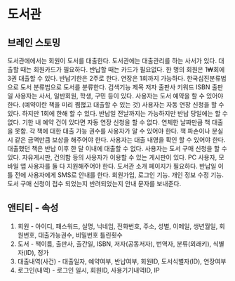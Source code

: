 # 도서관
## 브레인 스토밍
도서관에에서는 회원이 도서를 대출한다.
도서관에는 대출관리를 하는 사서가 있다.
대출할 때는 회원카드가 필요하다.
반납할 때는 카드가 필요없다.
한 명의 회원은 1₩회에 3권 대출할 수 있다.
반납기한은 2주로 한다.
연장은 1회까지 가능하다.
한국십진분류법으로 도서 분류법으로 도서를 분류한다.
검색기능 제목 저자 출판사 키워드 ISBN 출판일
사용자는 사서, 일반회원, 학생, 구민 등이 있다.
사용자는 도서 예약을 할 수 있어야 한다.
(예약이란 책을 미리 찜핺고 대출할 수 있는 것)
사용자는 자동 연장 신청을 할 수 있다. 하지만 1회에 한해 할 수 있다. 반납일 전날까지는 가능하지만 반납 당일에는 할 수 없다.
기한 내 예약 건이 있다면 자동 연장 신청을 할 수 없다.
연체한 날짜만큼 책 대출을 못함.
각 책에 대한 대출 가능 권수를 사용자가 알 수 있어야 한다.
책 파손이나 분실 시 같은 금액만큼 보상을 해주어야 한다.
사용자는 대출 내영을 확인 할 수 있어야 한다.
대출했던 책은 반납 이후 한 달 이내에 대출할 수 없다.
사용자는 도서 구매 신청을 할 수 있다.
자유게시판, 건의함 등의 사용자가 이용할 수 있는 게시판이 있다.
PC 사용자, 모바일 앱 사용자를 둘 다 지원해주어야 한다.
도서관 소개 페이지가 필요하다.
반납일 이틀 전에 사용자에게 SMS로 안내를 한다.
회원가입, 로그인 기능. 개인 정보 수정 기능.
도서 구매 신청이 접수 되었는지 반려되었는지 안내 문자를 보내준다.


## 앤티티 - 속성

1. 회원 - 아이디, 패스워드, 실명, 닉네임, 전화번호, 주소, 성별, 이메일, 생년월일, 회원번호, 대출가능권수, 비밀번호 틀린횟수
2. 도서 - 책이름, 출판사, 출간일, ISBN, 저자(공동저자), 번역자, 분류(외래키), 식별자(ID), 정가
3. 대출내역(사건) - 대출일자, 예약여부, 반납여부, 회원ID, 도서식별자(ID), 연장여부
4. 로그인(내역) - 로그인 일시, 회원ID, 사용기기내역ID, IP



